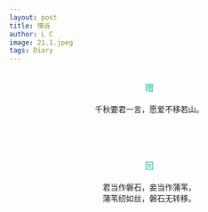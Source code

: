 ```yaml
---
layout: post
title: 情诉
author: L C
image: 21.1.jpeg
tags: Diary
---
```

<br>
<center><font size="3" color="#1ABC9C"> 赠 </font></center><br>
<center>千秋要君一言，愿爱不移若山。</center>


<br><br><br>

<center><font size="3" color="#1ABC9C"> 回 </font></center><br>
<center>
君当作磐石，妾当作蒲苇，<br>
蒲苇纫如丝，磐石无转移。
</center>
<br><br><br>
